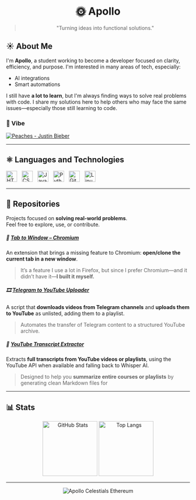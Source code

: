 <div align="center">

# 🌞 Apollo

> "Turning ideas into functional solutions."

</div>

## ☀️ About Me

I'm **Apollo**, a student working to become a developer focused on clarity, efficiency, and purpose.
I'm interested in many areas of tech, especially:

* AI integrations
* Smart automations

I still have **a lot to learn**, but I'm always finding ways to solve real problems with code. I share my solutions here to help others who may face the same issues—especially those still learning to code.

### 🍃 Vibe 
[![Peaches - Justin Bieber](https://i.imgur.com/4L8WY63.gif)](https://open.spotify.com/track/4iJyoBOLtHqaGxP12qzhQI)

---
## ⚛️ Languages and Technologies

<img 
    align="left" 
    alt="HTML"
    title="HTML" 
    width="30px" 
    style="padding-right: 10px;" 
    src="https://cdn.jsdelivr.net/gh/devicons/devicon@latest/icons/html5/html5-original.svg" 
/>
<img 
    align="left" 
    alt="CSS" 
    title="CSS"
    width="30px" 
    style="padding-right: 10px;" 
    src="https://cdn.jsdelivr.net/gh/devicons/devicon@latest/icons/css3/css3-original.svg" 
/>
<img 
    align="left" 
    alt="JavaScript" 
    title="JavaScript"
    width="30px" 
    style="padding-right: 10px;" 
    src="https://cdn.jsdelivr.net/gh/devicons/devicon@latest/icons/javascript/javascript-original.svg" 
/>
<img 
    align="left" 
    alt="Python" 
    title="Python"
    width="30px" 
    style="padding-right: 10px;" 
    src="https://cdn.jsdelivr.net/gh/devicons/devicon@latest/icons/python/python-original.svg" 
/>
<img 
    align="left" 
    alt="Git" 
    title="Git"
    width="30px" 
    style="padding-right: 10px;" 
    src="https://cdn.jsdelivr.net/gh/devicons/devicon@latest/icons/git/git-original.svg" 
/>
<img 
    align="left" 
    alt="Linux" 
    title="Linux"
    width="30px" 
    style="padding-right: 10px;" 
    src="https://cdn.jsdelivr.net/gh/devicons/devicon@latest/icons/linux/linux-original.svg" 
/>


<br/>
<br/>

----

## 📁 Repositories

Projects focused on **solving real-world problems**.  
Feel free to explore, use, or contribute.

##### 🔄 [Tab to Window – Chromium](https://github.com/yiApollo/tab-to-window-chromium)  
An extension that brings a missing feature to Chromium: **open/clone the current tab in a new window**.  
> It’s a feature I use a lot in Firefox, but since I prefer Chromium—and it didn’t have it—**I built it myself.**

##### 🎞️ [Telegram to YouTube Uploader](https://github.com/yiApollo/telegram-to-youtube-uploader)  
A script that **downloads videos from Telegram channels** and **uploads them to YouTube** as unlisted, adding them to a playlist.  
> Automates the transfer of Telegram content to a structured YouTube archive.

##### 📝 [YouTube Transcript Extractor](https://github.com/yiApollo/YouTube-Transcript-Extractor-Auto-Whisper-Fallback)  
Extracts **full transcripts from YouTube videos or playlists**, using the YouTube API when available and falling back to Whisper AI.  
> Designed to help you **summarize entire courses or playlists** by generating clean Markdown files for


---

## 📊 Stats

<p align="center">
  <img 
    alt="GitHub Stats" 
    height="150" 
    src="https://github-readme-stats.vercel.app/api?username=yiApollo&show_icons=true&theme=ayu-mirage" 
  />
  <img 
    alt="Top Langs" 
    height="150" 
    src="https://github-readme-stats.vercel.app/api/top-langs/?username=yiApollo&layout=compact&exclude_repo=Gictorbit.github.io&theme=ayu-mirage&border_color=2e3440&card_width=250" 
  />
</p>



---


<!-- GIF -->
<p align="center">
  <img align="center" src="https://i.imgur.com/G3bKhxs.gif" alt="Apollo Celestials Ethereum">
</p>


